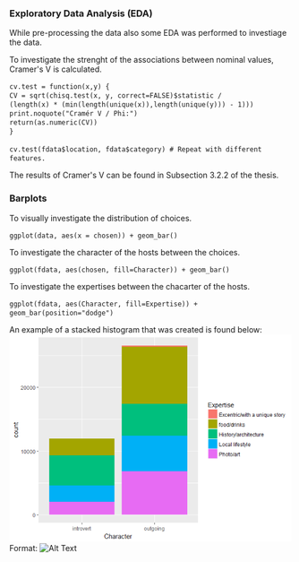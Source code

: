 ### Exploratory Data Analysis (EDA)

While pre-processing the data also some EDA was performed to investiage the data. 

To investigate the strenght of the associations between nominal values, Cramer's V is calculated. 
``` 
cv.test = function(x,y) {
CV = sqrt(chisq.test(x, y, correct=FALSE)$statistic /
(length(x) * (min(length(unique(x)),length(unique(y))) - 1)))
print.noquote("Cramér V / Phi:")
return(as.numeric(CV))
}

cv.test(fdata$location, fdata$category) # Repeat with different features.
```
The results of Cramer's V can be found in Subsection 3.2.2 of the thesis. 

### Barplots
To visually investigate the distribution of choices.
```
ggplot(data, aes(x = chosen)) + geom_bar()
```
To investigate the character of the hosts between the choices. 
```
ggplot(fdata, aes(chosen, fill=Character)) + geom_bar()
``` 
To investigate the expertises between the chacarter of the hosts. 
```
ggplot(fdata, aes(Character, fill=Expertise)) + geom_bar(position="dodge")
```
An example of a stacked histogram that was created is found below: 
![stackedhistogram](hist.png)
Format: ![Alt Text](url)
